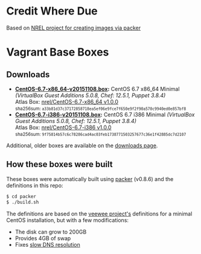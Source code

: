 # Credit Where Due

Based on [NREL project for creating images via packer](https://github.com/NREL/vagrant-boxes)


# Vagrant Base Boxes

## Downloads

* **[CentOS-6.7-x86_64-v20151108.box](https://developer.nrel.gov/downloads/vagrant-boxes/CentOS-6.7-x86_64-v20151108.box):** CentOS 6.7 x86\_64 Minimal *(VirtualBox Guest Additions 5.0.8, Chef: 12.5.1, Puppet 3.8.4)*  
  Atlas Box: [nrel/CentOS-6.7-x86_64 v1.0.0](https://atlas.hashicorp.com/nrel/boxes/CentOS-6.7-x86_64/versions/1.0.0)  
  <small>sha256sum: `a33b81d37c37172858718ea5ef06e9fce7f650e9f2f90a570c9940ed0e857bf8`</small>
* **[CentOS-6.7-i386-v20151108.box](https://developer.nrel.gov/downloads/vagrant-boxes/CentOS-6.7-i386-v20151108.box):** CentOS 6.7 i386 Minimal *(VirtualBox Guest Additions 5.0.8, Chef: 12.5.1, Puppet 3.8.4)*  
  Atlas Box: [nrel/CentOS-6.7-i386 v1.0.0](https://atlas.hashicorp.com/nrel/boxes/CentOS-6.7-i386/versions/1.0.0)  
  <small>sha256sum: `9f75814b57c6c78286cad4ac03feb1738771503257677c36e1f42885dc7d2107`</small>

Additional, older boxes are available on the [downloads page](http://nrel.github.io/vagrant-boxes/).

## How these boxes were built

These boxes were automatically built using [packer](http://www.packer.io) (v0.8.6) and the definitions in this repo:

```sh
$ cd packer
$ ./build.sh
```

The definitions are based on the [veewee project's](https://github.com/jedi4ever/veewee) definitions for a minimal CentOS installation, but with a few modifications:

- The disk can grow to 200GB
- Provides 4GB of swap
- Fixes [slow DNS resolution](https://github.com/NREL/vagrant-boxes/issues/5)
